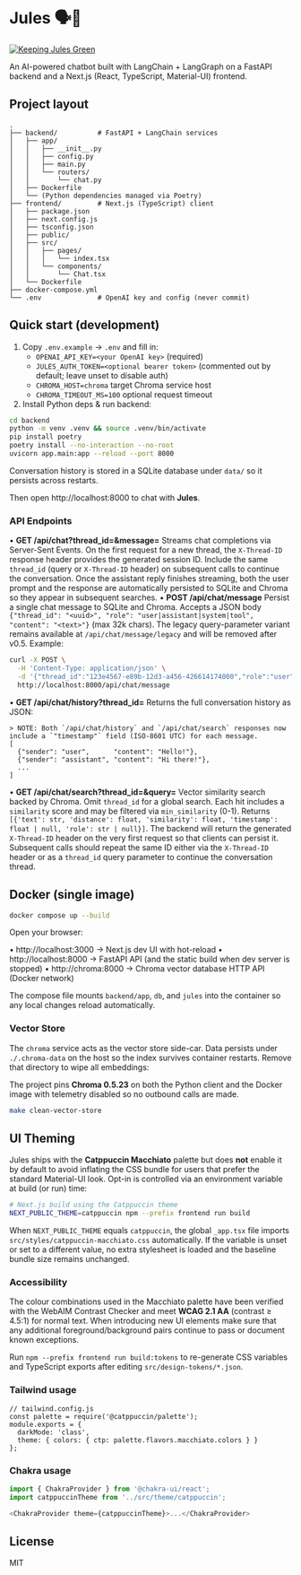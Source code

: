 # Jules 🗣️🤖

[![Keeping Jules Green](https://img.shields.io/badge/Keeping%20Jules%20Green-docs-green)](docs/ci-greenfield.md)

An AI-powered chatbot built with LangChain + LangGraph on a FastAPI backend and a Next.js (React, TypeScript, Material-UI) frontend.

## Project layout

```
.
├── backend/          # FastAPI + LangChain services
│   ├── app/
│   │   ├── __init__.py
│   │   ├── config.py
│   │   ├── main.py
│   │   └── routers/
│   │       └── chat.py
│   ├── Dockerfile
│   └── (Python dependencies managed via Poetry)
├── frontend/         # Next.js (TypeScript) client
│   ├── package.json
│   ├── next.config.js
│   ├── tsconfig.json
│   ├── public/
│   ├── src/
│   │   ├── pages/
│   │   │   └── index.tsx
│   │   └── components/
│   │       └── Chat.tsx
│   └── Dockerfile
├── docker-compose.yml
└── .env              # OpenAI key and config (never commit)
```

## Quick start (development)

1. Copy `.env.example` → `.env` and fill in:
   - `OPENAI_API_KEY=<your OpenAI key>` (required)
   - `JULES_AUTH_TOKEN=<optional bearer token>` (commented out by default; leave unset to disable auth)
   - `CHROMA_HOST=chroma` target Chroma service host
   - `CHROMA_TIMEOUT_MS=100` optional request timeout
2. Install Python deps & run backend:

```bash
cd backend
python -m venv .venv && source .venv/bin/activate
pip install poetry
poetry install --no-interaction --no-root
uvicorn app.main:app --reload --port 8000
```

Conversation history is stored in a SQLite database under `data/` so it
persists across restarts.

Then open http://localhost:8000 to chat with **Jules**.

### API Endpoints
• **GET /api/chat?thread_id=<id>&message=<text>**
  Streams chat completions via Server-Sent Events.  On the first request for a new thread,
  the `X-Thread-ID` response header provides the generated session ID.  Include the same
  `thread_id` (query or `X-Thread-ID` header) on subsequent calls to continue the conversation.
  Once the assistant reply finishes streaming, both the user prompt and the response are
  automatically persisted to SQLite and Chroma so they appear in subsequent searches.
• **POST /api/chat/message**
  Persist a single chat message to SQLite and Chroma. Accepts a JSON body `{"thread_id": "<uuid>", "role": "user|assistant|system|tool", "content": "<text>"}` (max 32k chars).
  The legacy query-parameter variant remains available at `/api/chat/message/legacy` and will be removed after v0.5.
  Example:
  ```bash
  curl -X POST \
    -H 'Content-Type: application/json' \
    -d '{"thread_id":"123e4567-e89b-12d3-a456-426614174000","role":"user","content":"hi"}' \
    http://localhost:8000/api/chat/message
  ```
• **GET /api/chat/history?thread_id=<id>**
  Returns the full conversation history as JSON:
  ```
  > NOTE: Both `/api/chat/history` and `/api/chat/search` responses now include a `"timestamp"` field (ISO-8601 UTC) for each message.
  [
    {"sender": "user",      "content": "Hello!"},
    {"sender": "assistant", "content": "Hi there!"},
    ...
  ]
  ```
• **GET /api/chat/search?thread_id=<id>&query=<text>**
  Vector similarity search backed by Chroma. Omit `thread_id` for a global
  search. Each hit includes a `similarity` score and may be filtered via
  `min_similarity` (0-1). Returns `[{'text': str, 'distance': float,
  'similarity': float, 'timestamp': float | null, 'role': str | null}]`.
The backend will return the generated `X-Thread-ID` header on the very first
request so that clients can persist it.  Subsequent calls should repeat the
same ID either via the `X-Thread-ID` header or as a `thread_id` query
parameter to continue the conversation thread.

## Docker (single image)

```bash
docker compose up --build
```

Open your browser:

• http://localhost:3000  → Next.js dev UI with hot-reload
• http://localhost:8000  → FastAPI API (and the static build when dev server is stopped)
• http://chroma:8000  → Chroma vector database HTTP API (Docker network)

The compose file mounts `backend/app`, `db`, and `jules` into the container so
any local changes reload automatically.

### Vector Store

The `chroma` service acts as the vector store side-car.  Data persists under
`./.chroma-data` on the host so the index survives container restarts.  Remove
that directory to wipe all embeddings:

The project pins **Chroma 0.5.23** on both the Python client and the Docker
image with telemetry disabled so no outbound calls are made.

```bash
make clean-vector-store
```

## UI Theming

Jules ships with the **Catppuccin Macchiato** palette but does **not** enable it
by default to avoid inflating the CSS bundle for users that prefer the
standard Material-UI look.  Opt-in is controlled via an environment variable
at build (or run) time:

```bash
# Next.js build using the Catppuccin theme
NEXT_PUBLIC_THEME=catppuccin npm --prefix frontend run build
```

When `NEXT_PUBLIC_THEME` equals `catppuccin`, the global `_app.tsx` file
imports `src/styles/catppuccin-macchiato.css` automatically.  If the variable
is unset or set to a different value, no extra stylesheet is loaded and the
baseline bundle size remains unchanged.

### Accessibility

The colour combinations used in the Macchiato palette have been verified with
the WebAIM Contrast Checker and meet **WCAG 2.1 AA** (contrast ≥ 4.5:1) for
normal text.  When introducing new UI elements make sure that any additional
foreground/background pairs continue to pass or document known exceptions.

Run `npm --prefix frontend run build:tokens` to re-generate CSS variables and
TypeScript exports after editing `src/design-tokens/*.json`.

### Tailwind usage

```tsx
// tailwind.config.js
const palette = require('@catppuccin/palette');
module.exports = {
  darkMode: 'class',
  theme: { colors: { ctp: palette.flavors.macchiato.colors } }
};
```

### Chakra usage

```ts
import { ChakraProvider } from '@chakra-ui/react';
import catppuccinTheme from '../src/theme/catppuccin';

<ChakraProvider theme={catppuccinTheme}>...</ChakraProvider>
```

## License

MIT
